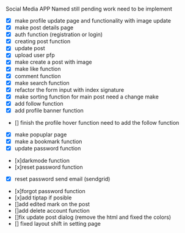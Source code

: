 Social Media APP Named still pending
work need to be implement

- [x] make profile update page and functionality with image update
- [x] make post details page
- [x] auth function (registration or login)
- [x] creating post function
- [x] update post
- [x] upload user pfp
- [x] make create a post with image
- [x] make like function
- [x] comment function
- [x] make search function
- [x] refactor the form input with index signature
- [x] make sorting function for main post need a change make
- [x] add follow function
- [x] add profile banner function
- [] finish the profile hover function need to add the follow function
- [x] make popuplar page
- [x] make a bookmark function
- [x] update password function
- [x]darkmode function
- [x]reset password function
- [x] reset password send email (sendgrid)
- [x]forgot password function
- [x]add tiptap if posible
- []add edited mark on the post
- []add delete account function
- []fix update post dialog (remove the html and fixed the colors)
- [] fixed layout shift in setting page
